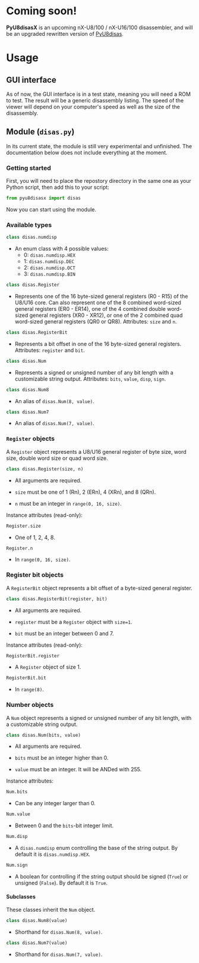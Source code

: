 # Coming soon!
**PyU8disasX** is an upcoming nX-U8/100 / nX-U16/100 disassembler, and will be an upgraded rewritten version of [PyU8disas](https://github.com/gamingwithevets/pyu8disas).

# Usage
## GUI interface
As of now, the GUI interface is in a test state, meaning you will need a ROM to test. The result will be a generic disassembly listing. The speed of the viewer will depend on your computer's speed as well as the size of the disassembly.

## Module (`disas.py`)
In its current state, the module is still very experimental and unfinished. The documentation below does not include everything at the moment.

### Getting started
First, you will need to place the repostory directory in the same one as your Python script, then add this to your script:
```python
from pyu8disasx import disas
```
Now you can start using the module.

### Available types
```python
class disas.numdisp
```
+ An enum class with 4 possible values:
	- 0: `disas.numdisp.HEX`
	- 1: `disas.numdisp.DEC`
	- 2: `disas.numdisp.OCT`
	- 3: `disas.numdisp.BIN`

```python
class disas.Register
```
+ Represents one of the 16 byte-sized general registers (R0 - R15) of the U8/U16 core. Can also represent one of the 8 combined word-sized general registers (ER0 - ER14), one of the 4 combined double word-sized general registers (XR0 - XR12), or one of the 2 combined quad word-sized general registers (QR0 or QR8). Attributes: `size` and `n`.

```python
class disas.RegisterBit
```
+ Represents a bit offset in one of the 16 byte-sized general registers. Attributes: `register` and `bit`.

```python
class disas.Num
```
+ Represents a signed or unsigned number of any bit length with a customizable string output. Attributes: `bits`, `value`, `disp`, `sign`.

```python
class disas.Num8
```
+ An alias of `disas.Num(8, value)`.

```python
class disas.Num7
```
+ An alias of `disas.Num(7, value)`.

### `Register` objects
A `Register` object represents a U8/U16 general register of byte size, word size, double word size or quad word size.

```python
class disas.Register(size, n)
```
+ All arguments are required.

+ `size` must be one of 1 (Rn), 2 (ERn), 4 (XRn), and 8 (QRn).

+ `n` must be an integer in `range(0, 16, size)`.

Instance attributes (read-only):
```python
Register.size
```
+ One of 1, 2, 4, 8.
```python
Register.n
```
+ In `range(0, 16, size)`.

### Register bit objects
A `RegisterBit` object represents a bit offset of a byte-sized general register.

```python
class disas.RegisterBit(register, bit)
```
+ All arguments are required.

+ `register` must be a `Register` object with `size=1`.

+ `bit` must be an integer between 0 and 7.

Instance attributes (read-only):
```python
RegisterBit.register
```
+ A `Register` object of size 1.
```python
RegisterBit.bit
```
+ In `range(8)`.

### Number objects
A `Num` object represents a signed or unsigned number of any bit length, with a customizable string output.

```python
class disas.Num(bits, value)
```
+ All arguments are required.

+ `bits` must be an integer higher than 0.

+ `value` must be an integer. It will be ANDed with 255.

Instance attributes:
```python
Num.bits
```
+ Can be any integer larger than 0.

```python
Num.value
```
+ Between 0 and the `bits`-bit integer limit.

```python
Num.disp
```
+ A `disas.numdisp` enum controlling the base of the string output. By default it is `disas.numdisp.HEX`.

```python
Num.sign
```
+ A boolean for controlling if the string output should be signed (`True`) or unsigned (`False`). By default it is `True`.

#### Subclasses
These classes inherit the `Num` object.

```python
class disas.Num8(value)
```
+ Shorthand for `disas.Num(8, value)`.

```python
class disas.Num7(value)
```
+ Shorthand for `disas.Num(7, value)`.
